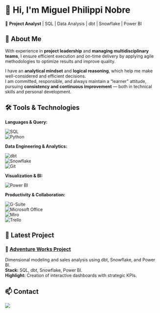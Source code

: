 # 👋 Hi, I'm Miguel Philippi Nobre  
🎯 **Project Analyst** | SQL | Data Analysis | dbt | Snowflake | Power BI

## 🚀 About Me
With experience in **project leadership** and **managing multidisciplinary teams**, I ensure efficient execution and on-time delivery by applying agile methodologies to optimize results and improve quality.  

I have an **analytical mindset** and **logical reasoning**, which help me make well-considered and efficient decisions.  
I am committed, responsible, and always maintain a “learner” attitude, pursuing **consistency and continuous improvement** — both in technical skills and personal development.

## 🛠️ Tools & Technologies
**Languages & Query:**  

![SQL](https://img.shields.io/badge/SQL-316192?style=for-the-badge&logo=postgresql&logoColor=white)  
![Python](https://img.shields.io/badge/Python-3776AB?style=for-the-badge&logo=python&logoColor=white)  

**Data Engineering & Analytics:**  

![dbt](https://img.shields.io/badge/dbt-FF694B?style=for-the-badge&logo=dbt&logoColor=white)  
![Snowflake](https://img.shields.io/badge/Snowflake-29B5E8?style=for-the-badge&logo=snowflake&logoColor=white)  
![Git](https://img.shields.io/badge/Git-F05033?style=for-the-badge&logo=git&logoColor=white)  

**Visualization & BI:**  

![Power BI](https://img.shields.io/badge/Power_BI-F2C811?style=for-the-badge&logo=powerbi&logoColor=black)  

**Productivity & Collaboration:**  

![G-Suite](https://img.shields.io/badge/G%20Suite-4285F4?style=for-the-badge&logo=google&logoColor=white)  
![Microsoft Office](https://img.shields.io/badge/Office-D83B01?style=for-the-badge&logo=microsoft-office&logoColor=white)  
![Miro](https://img.shields.io/badge/Miro-FFD02F?style=for-the-badge&logo=miro&logoColor=black)  
![Trello](https://img.shields.io/badge/Trello-0052CC?style=for-the-badge&logo=trello&logoColor=white)  

## 📂 Latest Project
### 🔹 [Adventure Works Project](https://github.com/seuusuario/projeto-adventure-works)
Dimensional modeling and sales analysis using dbt, Snowflake, and Power BI.  
**Stack:** SQL, dbt, Snowflake, Power BI.  
**Highlight:** Creation of interactive dashboards with strategic KPIs.

## 📫 Contact

<div> 
   <a href="https://www.linkedin.com/in/miguel-philippi/" target="_blank"><img src="https://img.shields.io/badge/-LinkedIn-%230077B5?style=for-the-badge&logo=linkedin&logoColor=white" target="_blank"></a> 
</div> 


